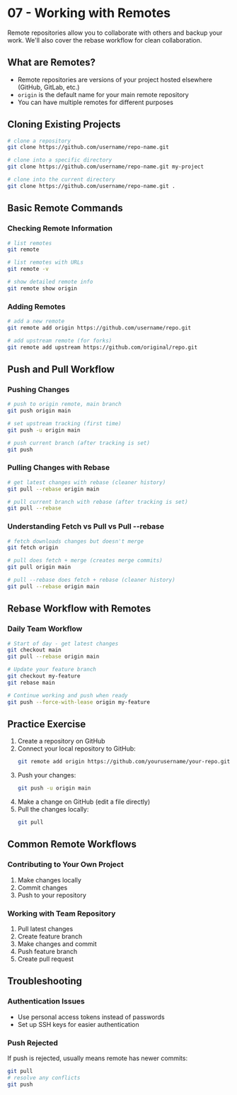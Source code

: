 # 07 - Working with Remotes

Remote repositories allow you to collaborate with others and backup your work. We'll also cover the rebase workflow for clean collaboration.

## What are Remotes?

- Remote repositories are versions of your project hosted elsewhere (GitHub, GitLab, etc.)
- `origin` is the default name for your main remote repository
- You can have multiple remotes for different purposes

## Cloning Existing Projects

```bash
# clone a repository
git clone https://github.com/username/repo-name.git

# clone into a specific directory
git clone https://github.com/username/repo-name.git my-project

# clone into the current directory
git clone https://github.com/username/repo-name.git .
```

## Basic Remote Commands

### Checking Remote Information
```bash
# list remotes
git remote

# list remotes with URLs
git remote -v

# show detailed remote info
git remote show origin
```

### Adding Remotes
```bash
# add a new remote
git remote add origin https://github.com/username/repo.git

# add upstream remote (for forks)
git remote add upstream https://github.com/original/repo.git
```

## Push and Pull Workflow

### Pushing Changes
```bash
# push to origin remote, main branch
git push origin main

# set upstream tracking (first time)
git push -u origin main

# push current branch (after tracking is set)
git push
```

### Pulling Changes with Rebase
```bash
# get latest changes with rebase (cleaner history)
git pull --rebase origin main

# pull current branch with rebase (after tracking is set)
git pull --rebase
```

### Understanding Fetch vs Pull vs Pull --rebase
```bash
# fetch downloads changes but doesn't merge
git fetch origin

# pull does fetch + merge (creates merge commits)
git pull origin main

# pull --rebase does fetch + rebase (cleaner history)
git pull --rebase origin main
```

## Rebase Workflow with Remotes

### Daily Team Workflow
```bash
# Start of day - get latest changes
git checkout main
git pull --rebase origin main

# Update your feature branch
git checkout my-feature
git rebase main

# Continue working and push when ready
git push --force-with-lease origin my-feature
```

## Practice Exercise

1. Create a repository on GitHub
2. Connect your local repository to GitHub:
   ```bash
   git remote add origin https://github.com/yourusername/your-repo.git
   ```
3. Push your changes:
   ```bash
   git push -u origin main
   ```
4. Make a change on GitHub (edit a file directly)
5. Pull the changes locally:
   ```bash
   git pull
   ```

## Common Remote Workflows

### Contributing to Your Own Project
1. Make changes locally
2. Commit changes
3. Push to your repository

### Working with Team Repository
1. Pull latest changes
2. Create feature branch
3. Make changes and commit
4. Push feature branch
5. Create pull request

## Troubleshooting

### Authentication Issues
- Use personal access tokens instead of passwords
- Set up SSH keys for easier authentication

### Push Rejected
If push is rejected, usually means remote has newer commits:
```bash
git pull
# resolve any conflicts
git push
```
